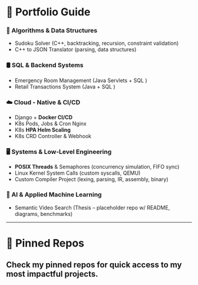 # 💼 Portfolio Guide

### 🧩 Algorithms & Data Structures
  * Sudoku Solver (C++, backtracking, recursion, constraint validation) 
  * C++ to JSON Translator (parsing, data structures) 

### 🛢️ SQL & Backend Systems
  * Emergency Room Management (Java Servlets + SQL )
  * Retail Transactions System (Java + SQL )
    
### ☁️ Cloud - Native & CI/CD 
  * Django + **Docker CI/CD** 
  * K8s Pods, Jobs & Cron Nginx 
  * K8s **HPA Helm Scaling** 
  * K8s CRD Controller & Webhook 

### 🖥️ Systems & Low-Level Engineering
  * **POSIX Threads** & Semaphores (concurrency simulation, FIFO sync) 
  * Linux Kernel System Calls (custom syscalls, QEMU) 
  * Custom Compiler Project (lexing, parsing, IR, assembly, binary) 

### 🤖 AI & Applied Machine Learning
  * Semantic Video Search (Thesis – placeholder repo w/ README, diagrams, benchmarks)

---
# 📌 Pinned Repos
Check my pinned repos for quick access to my **most impactful projects**.  
---


